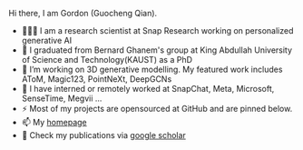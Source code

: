 <p2>Hi there, I am Gordon (Guocheng Qian).</p2>
- 👨🏼‍💻 I am a research scientist at Snap Research working on personalized generative AI
- 👯 I graduated from Bernard Ghanem's group at King Abdullah University of Science and Technology(KAUST) as a PhD
- 🔭 I’m working on 3D generative modelling. My featured work includes AToM, Magic123, PointNeXt, DeepGCNs
- 🌱 I have interned or remotely worked at SnapChat, Meta, Microsoft, SenseTime, Megvii ...
- ⚡ Most of my projects are opensourced at GitHub and are pinned below.
- 📫 My [homepage](https://guochengqian.github.io/)
- :book: Check my publications via [google scholar](https://scholar.google.com/citations?user=DUDaxg4AAAAJ&hl=en)

<!--
**guochengqian/guochengqian** is a ✨ _special_ ✨ repository because its `README.md` (this file) appears on your GitHub profile.

Here are some ideas to get you started:

- 🔭 I’m currently working on ...
- 🌱 I’m currently learning ...
- 👯 I’m looking to collaborate on ...
- 🤔 I’m looking for help with ...
- 💬 Ask me about ...
- 📫 How to reach me: ...
- 😄 Pronouns: ...
- ⚡ Fun fact: ...

<div align="center">
  <p>

  <a href="https://github.com/guochengqian">

  <img src="https://github-readme-stats.vercel.app/api?username=guochengqian&show_icons=true&theme=default&hide=contribs,issues" />

  </a>
  
  </p>
</div>

-->
